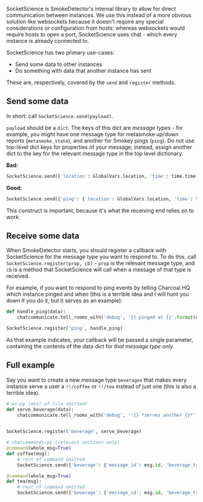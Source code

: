 SocketScience is SmokeDetector's internal library to allow for direct communication between instances. We use this instead of a more obvious solution like websockets because it doesn't require any special considerations or configuration from hosts: whereas websockets would require hosts to open a port, SocketScience uses chat - which every instance is already connected to.

SocketScience has two primary use-cases:

 - Send some data to other instances
 - Do something with data that another instance has sent

These are, respectively, covered by the `send` and `register` methods.

## Send some data
In short: call `SocketScience.send(payload)`.

`payload` should be a `dict`. The keys of this dict are _message types_ - for example, you might have one message type for metasmoke up/down reports (`metasmoke_state`), and another for Smokey pings (`ping`). Do not use top-level dict keys for properties of your message; instead, assign another dict to the key for the relevant message type in the top level dictionary.

**Bad:**
```python
SocketScience.send({'location': GlobalVars.location, 'time': time.time()})
```

**Good:**
```python
SocketScience.send({'ping': {'location': GlobalVars.location, 'time': time.time()}})
```

This construct is important, because it's what the receiving end relies on to work.

## Receive some data
When SmokeDetector starts, you should register a callback with SocketScience for the message type you want to respond to. To do this, call `SocketScience.register(prop, cb)` - `prop` is the relevant message type, and `cb` is a method that SocketScience will call when a message of that type is received.

For example, if you want to respond to ping events by telling Charcoal HQ which instance pinged and when (this is a terrible idea and I will hunt you down if you do it, but it serves as an example):

```python
def handle_ping(data):
    chatcommunicate.tell_rooms_with('debug', '{} pinged at {}'.format(data['location'], data['time']))

SocketScience.register('ping', handle_ping)
```

As that example indicates, your callback will be passed a single parameter, containing the contents of the data dict for _that message type only_.

## Full example
Say you want to create a new message type `beverages` that makes every instance serve a user a `!!/coffee` or `!!/tea` instead of just one (this is also a terrible idea).

```python
# ws.py (most of file omitted)
def serve_beverage(data):
    chatcommunicate.tell_rooms_with('debug', ':{} *serves another {}*'.format(data['message_id'],
                                                                              data['beverage_type']))

SocketScience.register('beverage', serve_beverage)
```

```python
# chatcommands.py (relevant sections only)
@command(whole_msg=True)
def coffee(msg):
    # rest of command omitted
    SocketScience.send({'beverage': {'message_id': msg.id, 'beverage_type': 'coffee'}})

@command(whole_msg=True)
def tea(msg):
    # rest of command omitted
    SocketScience.send({'beverage': {'message_id': msg.id, 'beverage_type': 'tea'}})
```